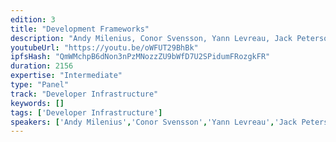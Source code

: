 ```yaml
---
edition: 3
title: "Development Frameworks"
description: "Andy Milenius, Conor Svensson, Yann Levreau, Jack Peterson, Piper Merriam, Nick Dodson, & Iuri Matias discuss Development Frameworks."
youtubeUrl: "https://youtu.be/oWFUT29BhBk"
ipfsHash: "QmWMchpB6dNon3nPzMNozzZU9bWfD7U2SPidumFRozgkFR"
duration: 2156
expertise: "Intermediate"
type: "Panel"
track: "Developer Infrastructure"
keywords: []
tags: ['Developer Infrastructure']
speakers: ['Andy Milenius','Conor Svensson','Yann Levreau','Jack Peterson','Piper Merriam','Nick Dodson','Iuri Matias']
---
```

